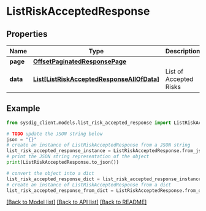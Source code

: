# ListRiskAcceptedResponse


## Properties

Name | Type | Description | Notes
------------ | ------------- | ------------- | -------------
**page** | [**OffsetPaginatedResponsePage**](OffsetPaginatedResponsePage.md) |  | [optional] 
**data** | [**List[ListRiskAcceptedResponseAllOfData]**](ListRiskAcceptedResponseAllOfData.md) | List of Accepted Risks | 

## Example

```python
from sysdig_client.models.list_risk_accepted_response import ListRiskAcceptedResponse

# TODO update the JSON string below
json = "{}"
# create an instance of ListRiskAcceptedResponse from a JSON string
list_risk_accepted_response_instance = ListRiskAcceptedResponse.from_json(json)
# print the JSON string representation of the object
print(ListRiskAcceptedResponse.to_json())

# convert the object into a dict
list_risk_accepted_response_dict = list_risk_accepted_response_instance.to_dict()
# create an instance of ListRiskAcceptedResponse from a dict
list_risk_accepted_response_from_dict = ListRiskAcceptedResponse.from_dict(list_risk_accepted_response_dict)
```
[[Back to Model list]](../README.md#documentation-for-models) [[Back to API list]](../README.md#documentation-for-api-endpoints) [[Back to README]](../README.md)


